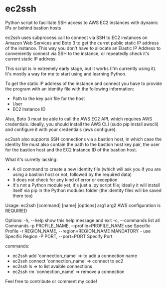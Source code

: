 # ec2ssh
Python script to facilitate SSH access to AWS EC2 instances with dynamic IPs or behind bastion hosts

ec2ssh uses subprocess.call to connect via SSH to EC2 instances on Amazon Web Services and Boto 3 to get the curret public static IP address of the instance.
This way you don't have to allocate an Elastic IP Address to conveniently connect via SSH to the instance, or repeatedly check it's current static IP address.

This script is in extremely early stage, but it works (I'm currently using it). It's mostly a way for me to start using and learning Python.

To get the static IP address of the instance and connect you have to provide the program with an identity file with the following information:
* Path to the key pair file for the host
* User
* EC2 Instance ID

Also, Boto 3 must be able to call the AWS EC2 API, which requires AWS credentials. Ideally, you should install the AWS CLI (sudo pip install awscli) and configure it with your credentials (aws configure).

ec2ssh also supports SSH connections via a bastion host, in which case the identity file must also contain the path to the bastion host key pair, the user for the bastion host and the EC2 Instance ID of the bastion host.

What it's curretly lacking:
* A cli command to create a new identity file (which will ask you if you are using a bastion host or not, followed by the required data)
* It does not check for any kind of error or exception
* It's not a Python module yet, it's just a .py script file; ideally it will install itself via pip in the Python modules folder (the identity files will be saved there too)

Usage: ec2ssh [command] [name] [options] arg1 arg2
AWS configuration is REQUIRED

Options:
  -h, --help            show this help message and exit
  -c, --commands        list all Commands
  -p PROFILE_NAME, --profile=PROFILE_NAME
                        use Specific Profile
  -r REGION_NAME, --region=REGION_NAME
                        MANDATORY - use Specific Region
  -P PORT, --port=PORT  Specify Port

commands:

* ec2ssh add 'connection_name'        => to add a connection name
* ec2ssh connect 'connection_name'    => connect to ec2
* ec2ssh ls                           => to list avaible connections
* ec2ssh rm 'connection_name'         => remove a connection

Feel free to contribute or comment my code!